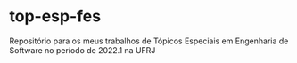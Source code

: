 # top-esp-fes
Repositório para os meus trabalhos de Tópicos Especiais em Engenharia de Software no período de 2022.1 na UFRJ
